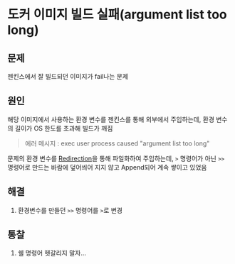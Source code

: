 # 도커 이미지 빌드 실패(argument list too long)

## 문제

젠킨스에서 잘 빌드되던 이미지가 fail나는 문제

## 원인

해당 이미지에서 사용하는 환경 변수를 젠킨스를 통해 외부에서 주입하는데, 환경 변수의 길이가 OS 한도를 초과해 빌드가 깨짐

> 에러 메시지 : exec user process caused "argument list too long"

문제의 환경 변수를 [Redirection](https://github.com/HelloMinchan/TMI/blob/main/OS/Redirection.md)을 통해 파일화하여 주입하는데, `>` 명령어가 아닌 `>>` 명령어로 만드는 바람에 덮어씌어 지지 않고 Append되어 계속 쌓이고 있었음

## 해결

1. 환경변수를 만들던 `>>` 명령어를 `>`로 변경

## 통찰

1. 쉘 명령어 헷갈리지 말자...
